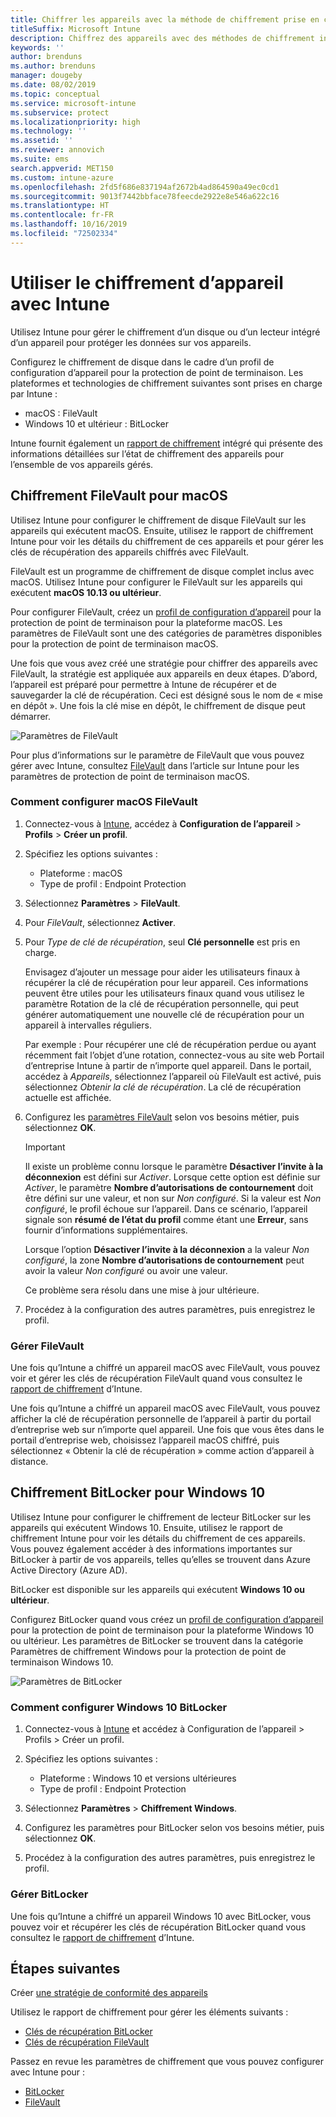 ```yaml
---
title: Chiffrer les appareils avec la méthode de chiffrement prise en charge par les plateformes
titleSuffix: Microsoft Intune
description: Chiffrez des appareils avec des méthodes de chiffrement intégrées, comme BitLocker ou FileVault, et gérez les clés de récupération pour ces appareils chiffrés depuis le portail Intune.
keywords: ''
author: brenduns
ms.author: brenduns
manager: dougeby
ms.date: 08/02/2019
ms.topic: conceptual
ms.service: microsoft-intune
ms.subservice: protect
ms.localizationpriority: high
ms.technology: ''
ms.assetid: ''
ms.reviewer: annovich
ms.suite: ems
search.appverid: MET150
ms.custom: intune-azure
ms.openlocfilehash: 2fd5f686e837194af2672b4ad864590a49ec0cd1
ms.sourcegitcommit: 9013f7442bbface78feecde2922e8e546a622c16
ms.translationtype: HT
ms.contentlocale: fr-FR
ms.lasthandoff: 10/16/2019
ms.locfileid: "72502334"
---
```

# <a name="use-device-encryption-with-intune"></a>Utiliser le chiffrement d’appareil avec Intune  

Utilisez Intune pour gérer le chiffrement d’un disque ou d’un lecteur intégré d’un appareil pour protéger les données sur vos appareils.  

Configurez le chiffrement de disque dans le cadre d’un profil de configuration d’appareil pour la protection de point de terminaison. Les plateformes et technologies de chiffrement suivantes sont prises en charge par Intune :  
- macOS : FileVault   
- Windows 10 et ultérieur : BitLocker  

Intune fournit également un [rapport de chiffrement](encryption-monitor.md) intégré qui présente des informations détaillées sur l’état de chiffrement des appareils pour l’ensemble de vos appareils gérés.  

## <a name="filevault-encryption-for-macos"></a>Chiffrement FileVault pour macOS  

Utilisez Intune pour configurer le chiffrement de disque FileVault sur les appareils qui exécutent macOS. Ensuite, utilisez le rapport de chiffrement Intune pour voir les détails du chiffrement de ces appareils et pour gérer les clés de récupération des appareils chiffrés avec FileVault.  

FileVault est un programme de chiffrement de disque complet inclus avec macOS. Utilisez Intune pour configurer le FileVault sur les appareils qui exécutent **macOS 10.13 ou ultérieur**.  

Pour configurer FileVault, créez un [profil de configuration d’appareil](../configuration/device-profile-create.md) pour la protection de point de terminaison pour la plateforme macOS. Les paramètres de FileVault sont une des catégories de paramètres disponibles pour la protection de point de terminaison macOS.  

Une fois que vous avez créé une stratégie pour chiffrer des appareils avec FileVault, la stratégie est appliquée aux appareils en deux étapes. D’abord, l’appareil est préparé pour permettre à Intune de récupérer et de sauvegarder la clé de récupération. Ceci est désigné sous le nom de « mise en dépôt ». Une fois la clé mise en dépôt, le chiffrement de disque peut démarrer.

![Paramètres de FileVault](./media/encrypt-devices/filevault-settings.png)

Pour plus d’informations sur le paramètre de FileVault que vous pouvez gérer avec Intune, consultez [FileVault](endpoint-protection-macos.md#filevault) dans l’article sur Intune pour les paramètres de protection de point de terminaison macOS.  

### <a name="how-to-configure-macos-filevault"></a>Comment configurer macOS FileVault 

1. Connectez-vous à [Intune](https://go.microsoft.com/fwlink/?linkid=2090973), accédez à **Configuration de l’appareil** > **Profils** > **Créer un profil**.  

2. Spécifiez les options suivantes :  

   - Plateforme : macOS  
   - Type de profil : Endpoint Protection  

3. Sélectionnez **Paramètres** > **FileVault**.  

4. Pour *FileVault*, sélectionnez **Activer**.  

5. Pour *Type de clé de récupération*, seul **Clé personnelle** est pris en charge.  

   Envisagez d’ajouter un message pour aider les utilisateurs finaux à récupérer la clé de récupération pour leur appareil. Ces informations peuvent être utiles pour les utilisateurs finaux quand vous utilisez le paramètre Rotation de la clé de récupération personnelle, qui peut générer automatiquement une nouvelle clé de récupération pour un appareil à intervalles réguliers.  

   Par exemple : Pour récupérer une clé de récupération perdue ou ayant récemment fait l’objet d’une rotation, connectez-vous au site web Portail d’entreprise Intune à partir de n’importe quel appareil. Dans le portail, accédez à *Appareils*, sélectionnez l’appareil où FileVault est activé, puis sélectionnez *Obtenir la clé de récupération*. La clé de récupération actuelle est affichée.  

6. Configurez les [paramètres FileVault](endpoint-protection-macos.md#filevault) selon vos besoins métier, puis sélectionnez **OK**.  

   > [!IMPORTANT]  
   > Il existe un problème connu lorsque le paramètre **Désactiver l’invite à la déconnexion** est défini sur *Activer*. Lorsque cette option est définie sur *Activer*, le paramètre **Nombre d’autorisations de contournement** doit être défini sur une valeur, et non sur *Non configuré*. Si la valeur est *Non configuré*, le profil échoue sur l’appareil. Dans ce scénario, l’appareil signale son **résumé de l’état du profil** comme étant une **Erreur**, sans fournir d’informations supplémentaires.
   > 
   > Lorsque l’option **Désactiver l’invite à la déconnexion** a la valeur *Non configuré*, la zone **Nombre d’autorisations de contournement** peut avoir la valeur *Non configuré* ou avoir une valeur.  
   > 
   > Ce problème sera résolu dans une mise à jour ultérieure. 

7. Procédez à la configuration des autres paramètres, puis enregistrez le profil.  

### <a name="manage-filevault"></a>Gérer FileVault  

Une fois qu’Intune a chiffré un appareil macOS avec FileVault, vous pouvez voir et gérer les clés de récupération FileVault quand vous consultez le [rapport de chiffrement](encryption-monitor.md) d’Intune.  

Une fois qu’Intune a chiffré un appareil macOS avec FileVault, vous pouvez afficher la clé de récupération personnelle de l’appareil à partir du portail d’entreprise web sur n’importe quel appareil. Une fois que vous êtes dans le portail d’entreprise web, choisissez l’appareil macOS chiffré, puis sélectionnez « Obtenir la clé de récupération » comme action d’appareil à distance. 

## <a name="bitlocker-encryption-for-windows-10"></a>Chiffrement BitLocker pour Windows 10  

Utilisez Intune pour configurer le chiffrement de lecteur BitLocker sur les appareils qui exécutent Windows 10. Ensuite, utilisez le rapport de chiffrement Intune pour voir les détails du chiffrement de ces appareils. Vous pouvez également accéder à des informations importantes sur BitLocker à partir de vos appareils, telles qu’elles se trouvent dans Azure Active Directory (Azure AD).  

BitLocker est disponible sur les appareils qui exécutent **Windows 10 ou ultérieur**.  

Configurez BitLocker quand vous créez un [profil de configuration d’appareil](../configuration/device-profile-create.md) pour la protection de point de terminaison pour la plateforme Windows 10 ou ultérieur. Les paramètres de BitLocker se trouvent dans la catégorie Paramètres de chiffrement Windows pour la protection de point de terminaison Windows 10.    

![Paramètres de BitLocker](./media/encrypt-devices/bitlocker-settings.png) 

### <a name="how-to-configure-windows-10-bitlocker"></a>Comment configurer Windows 10 BitLocker  

1. Connectez-vous à [Intune](https://go.microsoft.com/fwlink/?linkid=2090973) et accédez à Configuration de l’appareil > Profils > Créer un profil.  

2. Spécifiez les options suivantes :  
   - Plateforme : Windows 10 et versions ultérieures  
   - Type de profil : Endpoint Protection  

3. Sélectionnez **Paramètres** > **Chiffrement Windows**.

4. Configurez les paramètres pour BitLocker selon vos besoins métier, puis sélectionnez **OK**.  

5. Procédez à la configuration des autres paramètres, puis enregistrez le profil.  

### <a name="manage-bitlocker"></a>Gérer BitLocker  

Une fois qu’Intune a chiffré un appareil Windows 10 avec BitLocker, vous pouvez voir et récupérer les clés de récupération BitLocker quand vous consultez le [rapport de chiffrement](encryption-monitor.md) d’Intune.  

## <a name="next-steps"></a>Étapes suivantes  

Créer [une stratégie de conformité des appareils](compliance-policy-create-windows.md)  

Utilisez le rapport de chiffrement pour gérer les éléments suivants :  
- [Clés de récupération BitLocker](encryption-monitor.md#bitlocker-recovery-keys)
- [Clés de récupération FileVault](encryption-monitor.md#filevault-recovery-keys)

Passez en revue les paramètres de chiffrement que vous pouvez configurer avec Intune pour :  
- [BitLocker](endpoint-protection-windows-10.md#windows-encryption)  
- [FileVault](endpoint-protection-macos.md#filevault)  
 
 
